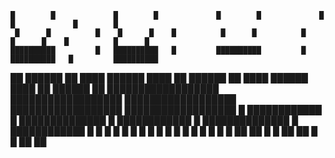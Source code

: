     █        █             █        █             █        █             █        █             █        █
     █      █          █    █      █    █          █      █          █    █      █    █          █      █
    ██████████         █   ██████████   █         ██████████         █   ██████████   █         ██████████
  ██  ██████  ██       ████  ██████  ████       ██  ██████  ██       ████  ██████  ████       ██  ██████  ██
██████████████████     ██████████████████     ██████████████████     ██████████████████     ██████████████████
█  ████████████  █       ██████████████       █  ████████████  █       ██████████████       █  ████████████  █
█  █          █  █         █        █         █  █          █  █         █        █         █  █          █  █
   ██        ██           █          █           ██        ██           █          █           ██        ██
